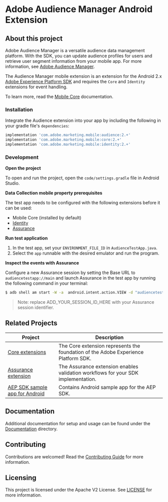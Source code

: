 # Adobe Audience Manager Android Extension

## About this project

Adobe Audience Manager is a versatile audience data management platform. With the SDK, you can update audience profiles for users and retrieve user segment information from your mobile app. For more information, see [Adobe Audience Manager](https://business.adobe.com/products/audience-manager/adobe-audience-manager.html).

The Audience Manager mobile extension is an extension for the Android 2.x [Adobe Experience Platform SDK](https://developer.adobe.com/client-sdks/documentation/current-sdk-versions/) and requires the `Core` and `Identity` extensions for event handling.

To learn more, read the [Mobile Core](https://developer.adobe.com/client-sdks/documentation/mobile-core/) documentation.

### Installation

Integrate the Audience extension into your app by including the following in your gradle file's `dependencies`:

```gradle
implementation 'com.adobe.marketing.mobile:audience:2.+'
implementation 'com.adobe.marketing.mobile:core:2.+'
implementation 'com.adobe.marketing.mobile:identity:2.+'
```

### Development

**Open the project**

To open and run the project, open the `code/settings.gradle` file in Android Studio.

**Data Collection mobile property prerequisites**

The test app needs to be configured with the following extensions before it can be used:

- Mobile Core (installed by default)
- [Identity](https://developer.adobe.com/client-sdks/documentation/mobile-core/identity/)
- [Assurance](https://developer.adobe.com/client-sdks/documentation/platform-assurance-sdk/)

**Run test application**

1. In the test app, set your `ENVIRONMENT_FILE_ID` in `AudienceTestApp.java`.
2. Select the `app` runnable with the desired emulator and run the program.

**Inspect the events with Assurance**

Configure a new Assurance session by setting the Base URL to `audiencetestapp://main` and launch Assurance in the test app by running the following command in your terminal:

```bash
$ adb shell am start -W -a  android.intent.action.VIEW -d "audiencetestapp://main?adb_validation_sessionid=ADD_YOUR_SESSION_ID_HERE" com.adobe.audiencetestapp
```

> Note: replace ADD_YOUR_SESSION_ID_HERE with your Assurance session identifier.

## Related Projects

| Project                                                                              | Description                                                  |
| ------------------------------------------------------------------------------------ | ------------------------------------------------------------ |
| [Core extensions](https://github.com/adobe/aepsdk-core-android)                      | The Core extension represents the foundation of the Adobe Experience Platform SDK. |
| [Assurance extension](https://github.com/adobe/aepsdk-assurance-android)             | The Assurance extension enables validation workflows for your SDK implementation. |
| [AEP SDK sample app for Android](https://github.com/adobe/aepsdk-sample-app-android) | Contains Android sample app for the AEP SDK.                 |

## Documentation

Additional documentation for setup and usage can be found under the [Documentation](Documentation) directory.

## Contributing

Contributions are welcomed! Read the [Contributing Guide](./.github/CONTRIBUTING.md) for more information.

## Licensing

This project is licensed under the Apache V2 License. See [LICENSE](LICENSE) for more information.

